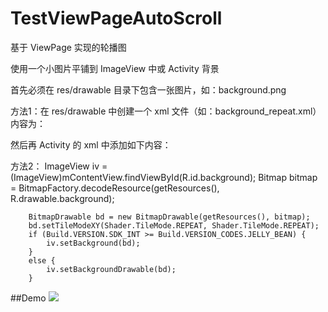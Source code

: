 # TestViewPageAutoScroll
基于 ViewPage 实现的轮播图

使用一个小图片平铺到 ImageView 中或 Activity 背景

首先必须在 res/drawable 目录下包含一张图片，如：background.png

方法1：在 res/drawable 中创建一个 xml 文件（如：background_repeat.xml）内容为：
<bitmap xmlns:android="http://schemas.android.com/apk/res/android"
    android:src="@drawable/background"
    android:tileMode="repeat"
    />
    
然后再 Activity 的 xml 中添加如下内容：
<LinearLayout xmlns:android="http://schemas.android.com/apk/res/android"
    android:orientation="vertical"
    android:layout_width="fill_parent"
    android:layout_height="fill_parent"
    android:background="@drawable/background_repeat"
    />
    
方法2：
        ImageView iv = (ImageView)mContentView.findViewById(R.id.background);
        Bitmap bitmap = BitmapFactory.decodeResource(getResources(), R.drawable.background);

        BitmapDrawable bd = new BitmapDrawable(getResources(), bitmap);
        bd.setTileModeXY(Shader.TileMode.REPEAT, Shader.TileMode.REPEAT);
        if (Build.VERSION.SDK_INT >= Build.VERSION_CODES.JELLY_BEAN) {
            iv.setBackground(bd);
        }
        else {
            iv.setBackgroundDrawable(bd);
        }
      
##Demo
![](https://github.com/wzhnsc/TestViewPageAutoScroll/blob/master/gif/TestViewPageAutoScroll.gif)
